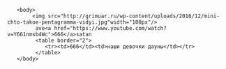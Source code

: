 <!DOCTYPE html>
<html>
       <head>
	       <meta charset="UTF-8"/>
	     <title>хайповый паук</title>
	   </head>
	   
	   <body>
	        <img src="http://grimuar.ru/wp-content/uploads/2016/12/mini-chto-takoe-pentagramma-vidyi.jpg"width="100px"/>
	         ave<a href="https://www.youtube.com/watch?v=Y661nmsb4Wc">666</a>satan
			 <table border="2">
			    <tr><td>666</td><td>наши девочки дауны</td></tr>
			 </table>
	   </body>

</html>


